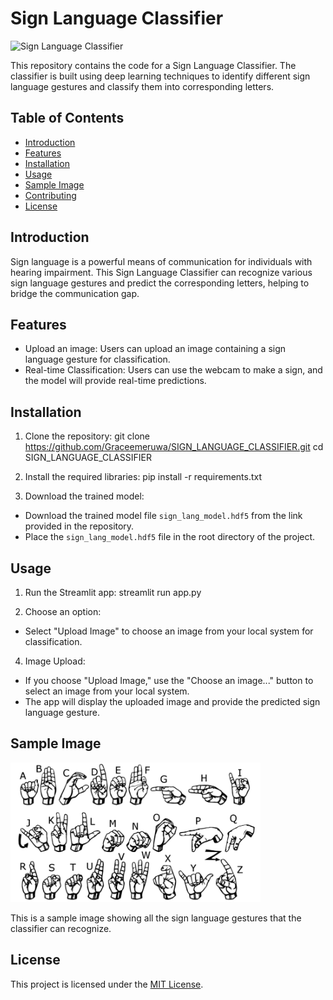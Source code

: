 # Sign Language Classifier

![Sign Language Classifier](sign_language.png)

This repository contains the code for a Sign Language Classifier. The classifier is built using deep learning techniques to identify different sign language gestures and classify them into corresponding letters.

## Table of Contents
- [Introduction](#introduction)
- [Features](#features)
- [Installation](#installation)
- [Usage](#usage)
- [Sample Image](#sample-image)
- [Contributing](#contributing)
- [License](#license)

## Introduction

Sign language is a powerful means of communication for individuals with hearing impairment. This Sign Language Classifier can recognize various sign language gestures and predict the corresponding letters, helping to bridge the communication gap.

## Features

- Upload an image: Users can upload an image containing a sign language gesture for classification.
- Real-time Classification: Users can use the webcam to make a sign, and the model will provide real-time predictions.

## Installation

1. Clone the repository: git clone https://github.com/Graceemeruwa/SIGN_LANGUAGE_CLASSIFIER.git
cd SIGN_LANGUAGE_CLASSIFIER


2. Install the required libraries:
pip install -r requirements.txt

3. Download the trained model:
- Download the trained model file `sign_lang_model.hdf5` from the link provided in the repository.
- Place the `sign_lang_model.hdf5` file in the root directory of the project.

## Usage

1. Run the Streamlit app:
streamlit run app.py

2. Choose an option:
- Select "Upload Image" to choose an image from your local system for classification.

4. Image Upload:
- If you choose "Upload Image," use the "Choose an image..." button to select an image from your local system.
- The app will display the uploaded image and provide the predicted sign language gesture.

## Sample Image


<img src="sign_language_gestures.PNG" alt="sign_language_gestures.PNG" width="400" />

This is a sample image showing all the sign language gestures that the classifier can recognize.

## License

This project is licensed under the [MIT License](LICENSE).
